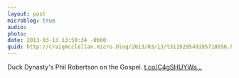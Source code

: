 ```yaml
---
layout: post
microblog: true
audio: 
photo: 
date: 2013-03-13 13:59:34 -0600
guid: http://craigmcclellan.micro.blog/2013/03/13/t311929549195718656.html
---
```

Duck Dynasty's Phil Robertson on the Gospel. [t.co/C4gSHUYWa...](http://t.co/C4gSHUYWaO)
